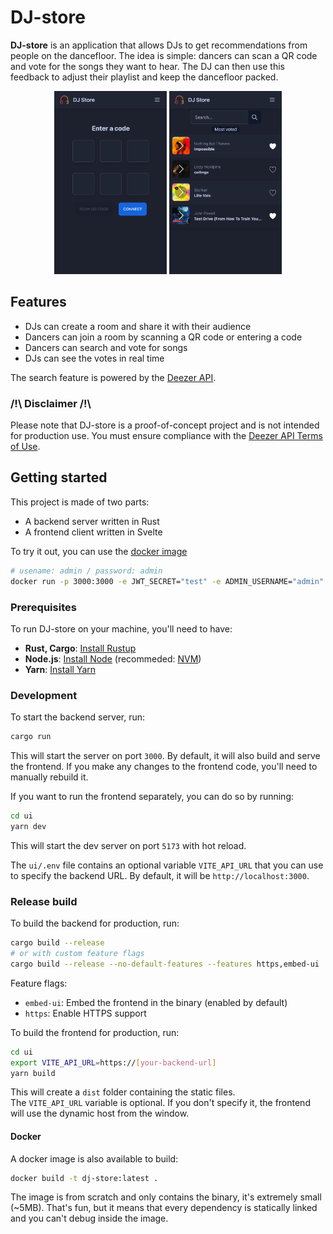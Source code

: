 
# DJ-store

**DJ-store** is an application that allows DJs to get recommendations from people on the dancefloor. The idea is simple: dancers can scan a QR code and vote for the songs they want to hear. The DJ can then use this feedback to adjust their playlist and keep the dancefloor packed.

<p align="center">
    <img src="./img/index.png" alt="Index" width="180px">
    <img src="./img/room_home.png" alt="Room Home" width="180px">
</p>

## Features

* DJs can create a room and share it with their audience
* Dancers can join a room by scanning a QR code or entering a code
* Dancers can search and vote for songs
* DJs can see the votes in real time

The search feature is powered by the [Deezer API](https://developers.deezer.com/api).

### /!\ Disclaimer /!\

Please note that DJ-store is a proof-of-concept project and is not intended for production use. You must ensure compliance with the [Deezer API Terms of Use](https://developers.deezer.com/termsofuse).

## Getting started

This project is made of two parts:

* A backend server written in Rust
* A frontend client written in Svelte

To try it out, you can use the [docker image](https://github.com/louisdispa/dj-store/pkgs/container/dj-store)

```bash
# usename: admin / password: admin
docker run -p 3000:3000 -e JWT_SECRET="test" -e ADMIN_USERNAME="admin" -e ADMIN_PASSWORD_HASH='$argon2id$v=19$m=19456,t=2,p=1$bjFCSXBGR3pJclBraDFOSA$Aiqx8jvWC8UT8Xj9K37DqA' ghcr.io/louisdispa/dj-store:main
```

### Prerequisites

To run DJ-store on your machine, you'll need to have:

* **Rust, Cargo**: [Install Rustup](https://www.rust-lang.org/tools/install)
* **Node.js**: [Install Node](https://nodejs.org/en/download/) (recommeded: [NVM](https://github.com/nvm-sh/nvm#installing-and-updating))
* **Yarn**: [Install Yarn](https://yarnpkg.com/getting-started/install)

### Development

To start the backend server, run:

```bash
cargo run
```

This will start the server on port `3000`. By default, it will also build and serve the frontend. If you make any changes to the frontend code, you'll need to manually rebuild it.

If you want to run the frontend separately, you can do so by running:

```bash
cd ui
yarn dev
```

This will start the dev server on port `5173` with hot reload.

The `ui/.env` file contains an optional variable `VITE_API_URL` that you can use to specify the backend URL. By default, it will be `http://localhost:3000`.

### Release build

To build the backend for production, run:

```bash
cargo build --release
# or with custom feature flags
cargo build --release --no-default-features --features https,embed-ui
```

Feature flags:

* `embed-ui`: Embed the frontend in the binary (enabled by default)
* `https`: Enable HTTPS support

To build the frontend for production, run:

```bash
cd ui
export VITE_API_URL=https://[your-backend-url]
yarn build
```

This will create a `dist` folder containing the static files.  
The `VITE_API_URL` variable is optional. If you don't specify it,
the frontend will use the dynamic host from the window.

#### Docker

A docker image is also available to build:

```bash
docker build -t dj-store:latest .
```

The image is from scratch and only contains the binary, it's extremely small (~5MB).
That's fun, but it means that every dependency is statically linked and you can't debug inside the image.
